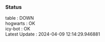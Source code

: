 ### Status


table : DOWN  
hogwarts : OK  
icy-bot : OK  
Latest Update : 2024-04-09 12:14:29.946881
